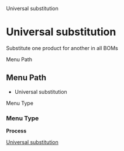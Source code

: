 
Universal substitution
# Universal substitution


Substitute one product for another in all BOMs

Menu Path
## Menu Path



- Universal substitution

Menu Type
### Menu Type

**Process**


[Universal substitution](../../functional-guide/window/process-m_product_bom-substitute.md)